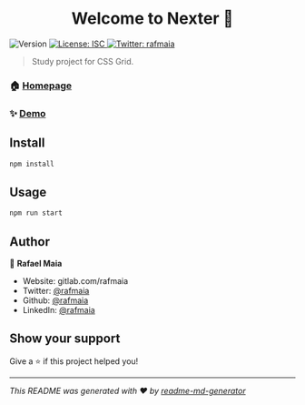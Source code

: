 <h1 align="center">Welcome to Nexter 👋</h1>
<p>
  <img alt="Version" src="https://img.shields.io/badge/version-1.0.0-blue.svg?cacheSeconds=2592000" />
  <a href="#" target="_blank">
    <img alt="License: ISC" src="https://img.shields.io/badge/License-ISC-yellow.svg" />
  </a>
  <a href="https://twitter.com/rafmaia" target="_blank">
    <img alt="Twitter: rafmaia" src="https://img.shields.io/twitter/follow/rafmaia.svg?style=social" />
  </a>
</p>

> Study project for CSS Grid.

### 🏠 [Homepage](nexter-project.surge.sh)

### ✨ [Demo](nexter-project-develop.surge.sh/)

## Install

```sh
npm install
```

## Usage

```sh
npm run start
```

## Author

👤 **Rafael Maia**

* Website: gitlab.com/rafmaia
* Twitter: [@rafmaia](https://twitter.com/rafmaia)
* Github: [@rafmaia](https://github.com/rafmaia)
* LinkedIn: [@rafmaia](https://linkedin.com/in/rafmaia)

## Show your support

Give a ⭐️ if this project helped you!

***
_This README was generated with ❤️ by [readme-md-generator](https://github.com/kefranabg/readme-md-generator)_